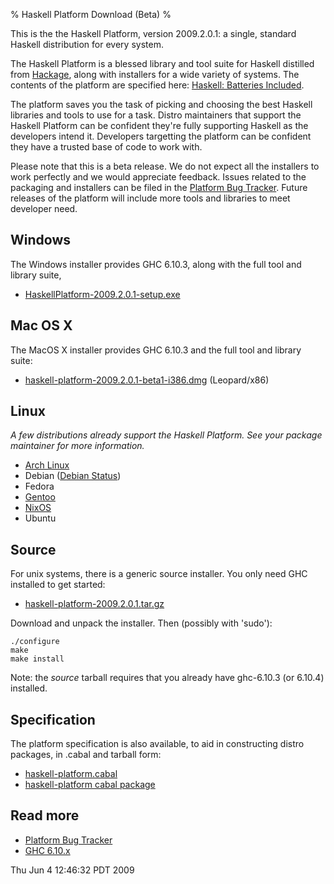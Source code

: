% Haskell Platform Download (Beta)
%

This is the the Haskell Platform, version 2009.2.0.1: a
single, standard Haskell distribution for every system.

The Haskell Platform is a blessed library and tool suite for Haskell
distilled from [Hackage], along with installers for a wide variety of
systems.  The contents of the platform are specified here: [Haskell:
Batteries Included].

The platform saves you the task of picking and choosing the best
Haskell libraries and tools to use for a task. Distro maintainers that
support the Haskell Platform can be confident they're fully supporting
Haskell as the developers intend it. Developers targetting the platform
can be confident they have a trusted base of code to work with.

Please note that this is a beta release. We do not expect all the
installers to work perfectly and we would appreciate feedback. Issues
related to the packaging and installers can be filed in the [Platform
Bug Tracker]. Future releases of the platform will include more tools and
libraries to meet developer need.

[Hackage]: http://hackage.haskell.org
[Platform Bug Tracker]: http://trac.haskell.org/haskell-platform/
[Haskell: Batteries Included]: ./contents.html

Windows
-------

The Windows installer provides GHC 6.10.3, along with the full tool and
library suite,

 * [HaskellPlatform-2009.2.0.1-setup.exe]

[HaskellPlatform-2009.2.0.1-setup.exe]: http://hackage.haskell.org/platform/2009.2.0.1/HaskellPlatform-2009.2.0.1-setup.exe

Mac OS X
--------

The MacOS X installer provides GHC 6.10.3 and the full tool and library suite:

 * [haskell-platform-2009.2.0.1-beta1-i386.dmg] (Leopard/x86)

[haskell-platform-2009.2.0.1-beta1-i386.dmg]: http://hackage.haskell.org/platform/2009.2.0.1/haskell-platform-2009.2.0.1-beta1-i386.dmg

Linux
-----

*A few distributions already support the Haskell Platform. See your
package maintainer for more information.*

* [Arch Linux]
* Debian ([Debian Status])
* Fedora
* [Gentoo]
* [NixOS]
* Ubuntu

[Arch Linux]: http://aur.archlinux.org/packages.php?ID=26279
[Gentoo]: http://code.haskell.org/gentoo/gentoo-haskell/dev-haskell/haskell-platform/
[NixOS]: http://hydra.nixos.org/job/nixpkgs/trunk/haskellPackages_ghc6102.haskellPlatform/jobstatus
[Debian Status]: http://wiki.debian.org/Haskell/Platform

Source
------

For unix systems, there is a generic source installer. You only need GHC
installed to get started:

 * [haskell-platform-2009.2.0.1.tar.gz]

[haskell-platform-2009.2.0.1.tar.gz]: http://hackage.haskell.org/platform/2009.2.0.1/haskell-platform-2009.2.0.1.tar.gz

Download and unpack the installer. Then (possibly with 'sudo'):

    ./configure
    make
    make install

Note: the *source* tarball requires that you already have ghc-6.10.3 (or 6.10.4) installed.

Specification
-------------

The platform specification is also available, to aid in constructing
distro packages, in .cabal and tarball form:

 * [haskell-platform.cabal]
 * [haskell-platform cabal package]

[haskell-platform.cabal]: http://hackage.haskell.org/platform/2009.2.0.1/haskell-platform.cabal
[haskell-platform cabal package]: http://hackage.haskell.org/platform/2009.2.0.1/cabal/

Read more
---------

* [Platform Bug Tracker]
* [GHC 6.10.x]

[GHC 6.10.x]: http://haskell.org/ghc

Thu Jun  4 12:46:32 PDT 2009
